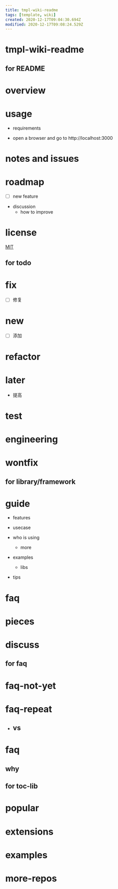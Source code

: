 ```yaml
---
title: tmpl-wiki-readme
tags: [template, wiki]
created: 2020-12-17T09:04:30.694Z
modified: 2020-12-17T09:08:24.529Z
---
```


# tmpl-wiki-readme

for README
---

# overview

# usage

- requirements

- open a browser and go to http://localhost:3000

# notes and issues

# roadmap

- [ ] new feature

- discussion
  - how to improve

# license

[MIT](https://opensource.org/licenses/MIT)

 
for todo
---

# fix

- [ ] 修复

# new

- [ ] 添加

# refactor

# later

- 提高

# test

# engineering

# wontfix

 

for library/framework
---

# guide

- features

- usecase

- who is using
  - more

- examples
  - libs

- tips

# faq

# pieces

# discuss

 

for faq
---

# faq-not-yet

# faq-repeat

- ## vs

# faq

## why

 

for toc-lib
---

# popular

# extensions

# examples

# more-repos
